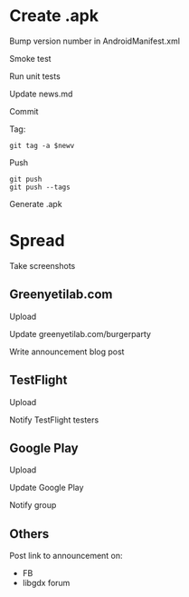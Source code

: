 # Create .apk

Bump version number in AndroidManifest.xml

Smoke test

Run unit tests

Update news.md

Commit

Tag:

    git tag -a $newv

Push

    git push
    git push --tags

Generate .apk

# Spread

Take screenshots

## Greenyetilab.com

Upload

Update greenyetilab.com/burgerparty

Write announcement blog post

## TestFlight

Upload

Notify TestFlight testers

## Google Play

Upload

Update Google Play

Notify group

## Others

Post link to announcement on:
- FB
- libgdx forum
